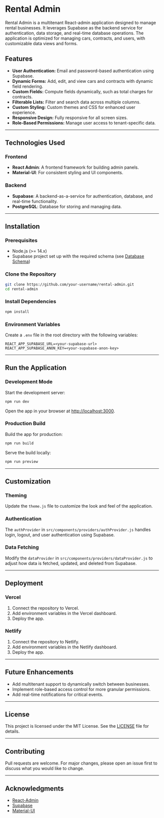 # Rental Admin

Rental Admin is a multitenant React-admin application designed to manage rental businesses. It leverages Supabase as the backend service for authentication, data storage, and real-time database operations. The application is optimized for managing cars, contracts, and users, with customizable data views and forms.

## Features

- **User Authentication:** Email and password-based authentication using Supabase.
- **Dynamic Forms:** Add, edit, and view cars and contracts with dynamic field rendering.
- **Custom Fields:** Compute fields dynamically, such as total charges for contracts.
- **Filterable Lists:** Filter and search data across multiple columns.
- **Custom Styling:** Custom themes and CSS for enhanced user experience.
- **Responsive Design:** Fully responsive for all screen sizes.
- **Role-Based Permissions:** Manage user access to tenant-specific data.

---

## Technologies Used

### Frontend
- **React Admin**: A frontend framework for building admin panels.
- **Material-UI**: For consistent styling and UI components.

### Backend
- **Supabase**: A backend-as-a-service for authentication, database, and real-time functionality.
- **PostgreSQL**: Database for storing and managing data.

---

## Installation

### Prerequisites
- Node.js (>= 14.x)
- Supabase project set up with the required schema (see [Database Schema](#database-schema))

### Clone the Repository
```bash
git clone https://github.com/your-username/rental-admin.git
cd rental-admin
```

### Install Dependencies
```bash
npm install
```

### Environment Variables
Create a `.env` file in the root directory with the following variables:

```env
REACT_APP_SUPABASE_URL=<your-supabase-url>
REACT_APP_SUPABASE_ANON_KEY=<your-supabase-anon-key>
```

---

## Run the Application

### Development Mode
Start the development server:
```bash
npm run dev
```

Open the app in your browser at [http://localhost:3000](http://localhost:3000).

### Production Build
Build the app for production:
```bash
npm run build
```

Serve the build locally:
```bash
npm run preview
```

---

## Customization

### Theming
Update the `theme.js` file to customize the look and feel of the application.

### Authentication
The `authProvider` in `src/components/providers/authProvider.js` handles login, logout, and user authentication using Supabase.

### Data Fetching
Modify the `dataProvider` in `src/components/providers/dataProvider.js` to adjust how data is fetched, updated, and deleted from Supabase.

---

## Deployment

### Vercel
1. Connect the repository to Vercel.
2. Add environment variables in the Vercel dashboard.
3. Deploy the app.

### Netlify
1. Connect the repository to Netlify.
2. Add environment variables in the Netlify dashboard.
3. Deploy the app.

---

## Future Enhancements

- Add multitenant support to dynamically switch between businesses.
- Implement role-based access control for more granular permissions.
- Add real-time notifications for critical events.

---

## License
This project is licensed under the MIT License. See the [LICENSE](LICENSE) file for details.

---

## Contributing
Pull requests are welcome. For major changes, please open an issue first to discuss what you would like to change.

---

## Acknowledgments
- [React-Admin](https://react-admin.com/)
- [Supabase](https://supabase.io/)
- [Material-UI](https://mui.com/)

